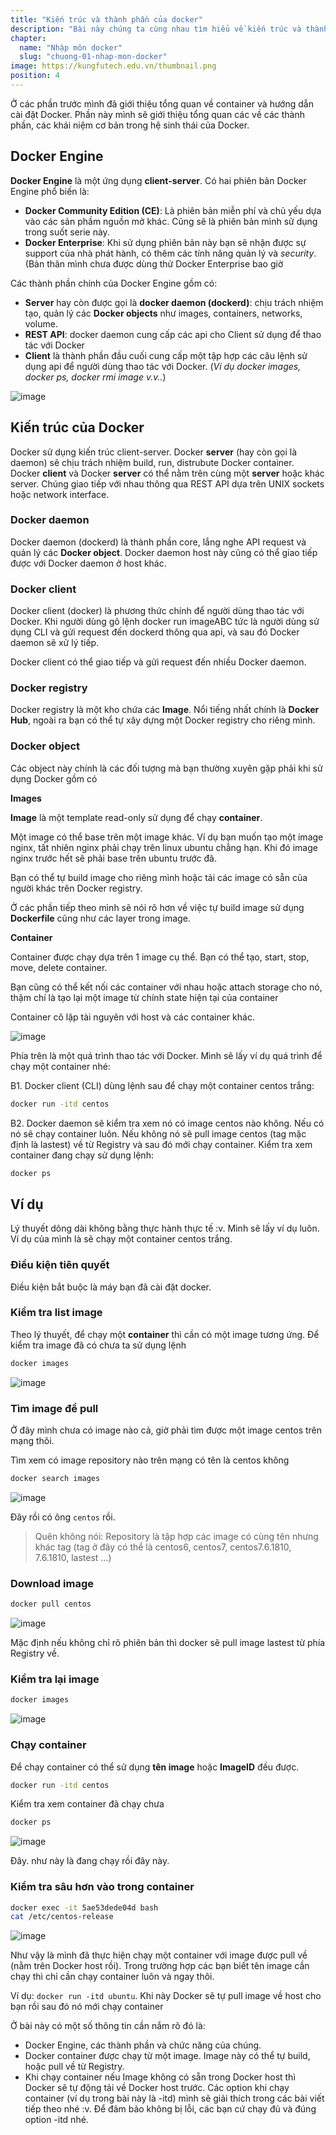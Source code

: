 ```yaml
---
title: "Kiến trúc và thành phần của docker"
description: "Bài này chúng ta cùng nhau tìm hiểu về kiến trúc và thành phần sâu bên trong của docker xem chúng hoạt động như thế nào nhé."
chapter:
  name: "Nhập môn docker"
  slug: "chuong-01-nhap-mon-docker"
image: https://kungfutech.edu.vn/thumbnail.png
position: 4
---
```


Ở các phần trước mình đã giới thiệu tổng quan về container và hướng dẫn cài đặt Docker. Phần này mình sẽ giới thiệu tổng quan các về các thành phần, các khái niệm cơ bản trong hệ sinh thái của Docker.

## Docker Engine

**Docker Engine** là một ứng dụng **client-server**. Có hai phiên bản Docker Engine phổ biến là:

- **Docker Community Edition (CE)**: Là phiên bản miễn phí và chủ yếu dựa vào các sản phầm nguồn mở khác. Cũng sẽ là phiên bản mình sử dụng trong suốt serie này.
- **Docker Enterprise**: Khi sử dụng phiên bản này bạn sẽ nhận được sự support của nhà phát hành, có thêm các tính năng quản lý và _security_. (Bản thân mình chưa được dùng thử Docker Enterprise bao giờ

Các thành phần chính của Docker Engine gồm có:

- **Server** hay còn được gọi là **docker daemon (dockerd)**: chịu trách nhiệm tạo, quản lý các **Docker objects** như images, containers, networks, volume.
- **REST API**: docker daemon cung cấp các api cho Client sử dụng để thao tác với Docker
- **Client** là thành phần đầu cuối cung cấp một tập hợp các câu lệnh sử dụng api để người dùng thao tác với Docker. (_Ví dụ docker images, docker ps, docker rmi image v.v.._)

![image](https://user-images.githubusercontent.com/29374426/118499185-e314f400-b750-11eb-91df-0d16bababc76.png)

## Kiến trúc của Docker

Docker sử dụng kiến trúc client-server. Docker **server** (hay còn gọi là daemon) sẽ chịu trách nhiệm build, run, distrubute Docker container. Docker **client** và Docker **server** có thể nằm trên cùng một **server** hoặc khác server. Chúng giao tiếp với nhau thông qua REST API dựa trên UNIX sockets hoặc network interface.

### Docker daemon

Docker daemon (dockerd) là thành phần core, lắng nghe API request và quản lý các **Docker object**. Docker daemon host này cũng có thể giao tiếp được với Docker daemon ở host khác.

### Docker client

Docker client (docker) là phương thức chính để người dùng thao tác với Docker. Khi người dùng gõ lệnh docker run imageABC tức là người dùng sử dụng CLI và gửi request đến dockerd thông qua api, và sau đó Docker daemon sẽ xử lý tiếp.

Docker client có thể giao tiếp và gửi request đến nhiều Docker daemon.

### Docker registry

Docker registry là một kho chứa các **Image**. Nổi tiếng nhất chính là **Docker Hub**, ngoài ra bạn có thể tự xây dựng một Docker registry cho riêng mình.

### Docker object

Các object này chính là các đối tượng mà bạn thường xuyên gặp phải khi sử dụng Docker gồm có

**Images**

**Image** là một template read-only sử dụng để chạy **container**.

Một image có thể base trên một image khác. Ví dụ bạn muốn tạo một image nginx, tất nhiên nginx phải chạy trên linux ubuntu chẳng hạn. Khi đó image nginx trước hết sẽ phải base trên ubuntu trước đã.

Bạn có thể tự build image cho riêng mình hoặc tải các image có sẵn của người khác trên Docker registry.

Ở các phần tiếp theo mình sẽ nói rõ hơn về việc tự build image sử dụng **Dockerfile** cũng như các layer trong image.

**Container**

Container được chạy dựa trên 1 image cụ thể. Bạn có thể tạo, start, stop, move, delete container.

Bạn cũng có thể kết nối các container với nhau hoặc attach storage cho nó, thậm chí là tạo lại một image từ chính state hiện tại của container

Container cô lập tài nguyên với host và các container khác.

![image](https://user-images.githubusercontent.com/29374426/118499262-f58f2d80-b750-11eb-8261-deb2db7cc238.png)

Phía trên là một quá trình thao tác với Docker. Mình sẽ lấy ví dụ quá trình để chạy một container nhé:

B1. Docker client (CLI) dùng lệnh sau để chạy một container centos trắng:

```bash
docker run -itd centos
```

B2. Docker daemon sẽ kiểm tra xem nó có image centos nào không. Nếu có nó sẽ chạy container luôn. Nếu không nó sẽ pull image centos (tag mặc định là lastest) về từ Registry và sau đó mới chạy container. Kiểm tra xem container đang chạy sử dụng lệnh:

```bash
docker ps
```

## Ví dụ

Lý thuyết dông dài không bằng thực hành thực tế :v. Mình sẽ lấy ví dụ luôn. Ví dụ của mình là sẽ chạy một container centos trắng.

### Điều kiện tiên quyết

Điều kiện bắt buộc là máy bạn đã cài đặt docker.

### Kiểm tra list image

Theo lý thuyết, để chạy một **container** thì cần có một image tương ứng. Để kiểm tra image đã có chưa ta sử dụng lệnh

```bash
docker images
```

![image](https://user-images.githubusercontent.com/29374426/118499300-fde76880-b750-11eb-822d-f867fd58fb25.png)

### Tìm image để pull

Ở đây mình chưa có image nào cả, giờ phải tìm được một image centos trên mạng thôi.

Tìm xem có image repository nào trên mạng có tên là centos không

```bash
docker search images
```

![image](https://user-images.githubusercontent.com/29374426/118499348-0c358480-b751-11eb-8a22-ec5c330712e5.png)

Đây rồi có ông `centos` rồi.

> Quên không nói: Repository là tập hợp các image có cùng tên nhưng khác tag (tag ở đây có thể là centos6, centos7, centos7.6.1810, 7.6.1810, lastest …)

### Download image

```bash
docker pull centos
```

![image](https://user-images.githubusercontent.com/29374426/118499389-148dbf80-b751-11eb-8c8d-f3391e417055.png)

Mặc định nếu không chỉ rõ phiên bản thì docker sẽ pull image lastest từ phía Registry về.

### Kiểm tra lại image

```bash
docker images
```

![image](https://user-images.githubusercontent.com/29374426/118499419-1c4d6400-b751-11eb-9f7b-42ffefce31d5.png)

### Chạy container

Để chạy container có thể sử dụng **tên image** hoặc **ImageID** đều được.

```bash
docker run -itd centos
```

Kiểm tra xem container đã chạy chưa

```bash
docker ps
```

![image](https://user-images.githubusercontent.com/29374426/118499456-25d6cc00-b751-11eb-8cc2-d90894b6a529.png)

Đây. như này là đang chạy rồi đây này.

### Kiểm tra sâu hơn vào trong container

```bash
docker exec -it 5ae53dede04d bash
cat /etc/centos-release
```

![image](https://user-images.githubusercontent.com/29374426/118499503-338c5180-b751-11eb-98e8-037cf4eab96b.png)

Như vậy là mình đã thực hiện chạy một container với image được pull về (nằm trên Docker host rồi). Trong trường hợp các bạn biết tên image cần chạy thì chỉ cần chạy container luôn và ngay thôi.

Ví dụ: `docker run -itd ubuntu`. Khi này Docker sẽ tự pull image về host cho bạn rồi sau đó nó mới chạy container

Ở bài này có một số thông tin cần nắm rõ đó là:

- Docker Engine, các thành phần và chức năng của chúng.
- Docker container được chạy từ một image. Image này có thể tự build, hoặc pull về từ Registry.
- Khi chạy container nếu Image không có sẵn trong Docker host thì Docker sẽ tự động tải về Docker host trước. Các option khi chạy container (ví dụ trong bài này là -itd) mình sẽ giải thích trong các bài viết tiếp theo nhé :v. Để đảm bảo không bị lỗi, các bạn cứ chạy đủ và đúng option -itd nhé.
